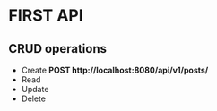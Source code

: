 # FIRST API
## CRUD operations
- Create 
**POST http://localhost:8080/api/v1/posts/**
- Read
- Update
- Delete
